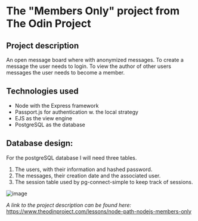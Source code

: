 # The "Members Only" project from The Odin Project
## Project description
An open message board where with anonymized messages.
To create a message the user needs to login.
To view the author of other users messages the user needs to become a member.

## Technologies used
- Node with the Express framework
- Passport.js for authentication w. the local strategy
- EJS as the view engine
- PostgreSQL as the database

## Database design:
For the postgreSQL database I will need three tables.
1. The users, with their information and hashed password.
2. The messages, their creation date and the associated user.
3. The session table used by pg-connect-simple to keep track of sessions.

![image](https://github.com/user-attachments/assets/876f973b-94a1-4944-ac10-747e7ffaac32)



_A link to the project description can be found here:_
https://www.theodinproject.com/lessons/node-path-nodejs-members-only
